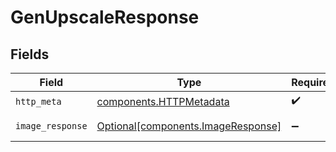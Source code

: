 # GenUpscaleResponse


## Fields

| Field                                                                          | Type                                                                           | Required                                                                       | Description                                                                    |
| ------------------------------------------------------------------------------ | ------------------------------------------------------------------------------ | ------------------------------------------------------------------------------ | ------------------------------------------------------------------------------ |
| `http_meta`                                                                    | [components.HTTPMetadata](../../models/components/httpmetadata.md)             | :heavy_check_mark:                                                             | N/A                                                                            |
| `image_response`                                                               | [Optional[components.ImageResponse]](../../models/components/imageresponse.md) | :heavy_minus_sign:                                                             | Successful Response                                                            |